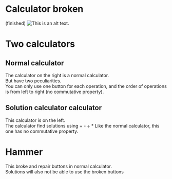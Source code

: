 # Calculator broken
(finished)
![This is an alt text.](https://raw.githubusercontent.com/AndriuPostre/brokenCalculator/main/screenshot.png)

# Two calculators

## Normal calculator
The calculator on the right is a normal calculator.  
But have two peculiarities.  
You can only use one button for each operation, and the order of operations is from left to right (no commutative property).

## Solution calculator calculator
This calculator is on the left.  
The calculator find solutions using + - ÷ *
Like the normal calculator, this one has no commutative property.

# Hammer
This broke and repair buttons in normal calculator.  
Solutions will also not be able to use the broken buttons
